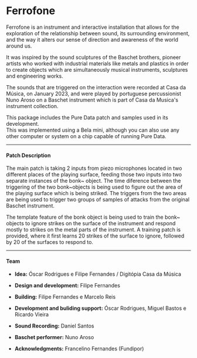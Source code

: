 # Ferrofone

Ferrofone is an instrument and interactive installation that allows for the exploration of the relationship between sound, its surrounding environment, and the way it alters our sense of direction and awareness of the world around us.

It was inspired by the sound sculptures of the Baschet brothers, pioneer artists who worked with industrial materials like metals and plastics in order to create objects which are simultaneously musical instruments, sculptures and engineering works.

The sounds that are triggered on the interaction were recorded at Casa da Música, on January 2023, and were played by portuguese percussionist Nuno Aroso on a Baschet instrument which is part of Casa da Musica's instrument collection.

This package includes the Pure Data patch and samples used in its development.  
This was implemented using a Bela mini, although you can also use any other computer or system on a chip capable of running Pure Data.

---

#### Patch Description

The main patch is taking 2 inputs from piezo microphones located in two different places of the playing surface, feeding those two inputs into two separate instances of the bonk~ object. The time diference between the triggering of the two bonk~objects is being used to figure out the area of the playing surface which is being striked. The triggers from the two areas are being used to trigger two groups of samples of attacks from the original Baschet instrument.

The template feature of the bonk object is being used to train the bonk~ objects to ignore strikes on the surface of the instrument and respond mostly to strikes on the metal parts of the instrument. A training patch is provided, where it first learns 20 strikes of the surface to ignore, followed by 20 of the surfaces to respond to.

---

#### Team

- **Idea:** Óscar Rodrigues e Filipe Fernandes / Digitópia Casa da Música

- **Design and development:** Filipe Fernandes

- **Building:** Filipe Fernandes e Marcelo Reis

- **Development and buliding support:** Óscar Rodrigues, Miguel Bastos e Ricardo Vieira 

- **Sound Recording:** Daniel Santos

- **Baschet performer:** Nuno Aroso

- **Acknowledgments:** Francelino Fernandes (Fundipor)
